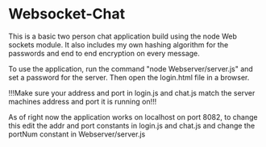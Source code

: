 # Websocket-Chat
This is a basic two person chat application build using the node Web sockets module. It also includes my own hashing algorithm for the passwords and end to end encryption on every message.

To use the application, run the command "node Webserver/server.js" and set a password for the server. Then open the login.html file in a browser.

!!!Make sure your address and port in login.js and chat.js match the server machines address and port it is running on!!!

As of right now the application works on localhost on port 8082, to change this edit the addr and port constants in login.js and chat.js and change the portNum constant in Webserver/server.js